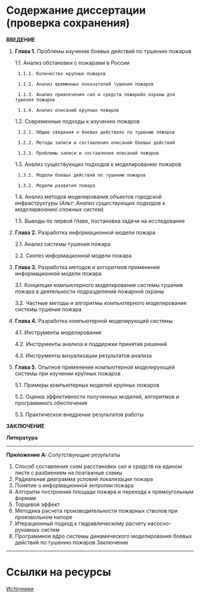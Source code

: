 # Содержание диссертации (проверка сохранения)

**ВВЕДЕНИЕ**
1. **Глава 1.** Проблемы изучения боевых действий по тушению пожаров

    1.1. Анализ обстановки с пожарами в России

        1.1.1. Количество крупных пожаров

        1.1.2. Анализ временных показателей тушения пожаров

        1.1.3. Анализ привлечения сил и средств пожарнйо охраны для тушения пожаров

        1.1.4. Анализ описаний крупных пожаров     

    1.2. Современные подходы к изучению пожаров 

        1.2.1. Общие сведения о боевых действиях по тушению пожаров
        
        1.2.2. Методы записи и составления описаний боевых действий

        1.2.3. Проблемы записи и составления описаний пожаров
       
    1.3. Анализ существующих подходов к моделированию пожаров

        1.3.1. Модели боевых действий по тушению пожаров

        1.3.2. Модели развития пожара

    1.4. Анализ методов моделирования объектов городской инфраструктуры (*Альт: Анализ существующих подходов к моделирвоанию сложных систем*)

    1.5. Выводы по первой главе, постановка задачи на исследование

2. **Глава 2.** Разработка информационной модели пожара

    2.1. Анализ системы тушения пожара

    2.2. Синтез информационной модели пожара

3. **Глава 3.** Разработка методов и алгоритмов применения информационной модели пожара

    3.1. Концепция компьютерного моделирования системы тушения пожара в деятельности подразделений пожарной охраны

    3.2. Частные методы и алгоритмы компьютерного моделирования системы тушения пожара

4. **Глава 4.** Разработка компьютерной моделирующей системы

    4.1. Инструменты моделирования

    4.2. Инструменты анализа и поддержки принятия решений

    4.3. Инструменты визуализации результатов анализа

5. **Глава 5.** Опытное применение компьютерной моделирующей системы при изучении крупных пожаров

    5.1. Примеры компьютерных моделей крупных пожаров

    5.2. Оценка эффективности полученных моделей, алгоритмов и программного обеспечения

    5.3. Практическое внедрение результатов работы

**ЗАКЛЮЧЕНИЕ**

**Литература**

---

**Приложение А:** Сопутствующие результаты
1. Способ составления схем расстановки сил и средств на едином листе с разбиением на поэтажные схемы
2. Радиальная диаграмма условий локализации пожара
3. Понятие о информационной энтропии пожара
4. Алгоритм построения площади пожара и перехода к прямоугольным формам
5. Торцевой эффект
6. Методика расчета производительности пожарных стволов при произвольном напоре
7. Итерационный подход к гидравлическому расчету насосно-рукавных систем
8. Программное ядро системы динамического моделирования боевых действий по тушению пожаров
Заключение

---

# Ссылки на ресурсы

[Источники](https://cloud.mail.ru/public/ToJr%2F5hHbgC66Y)